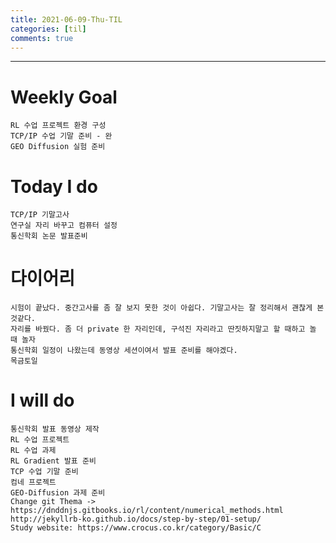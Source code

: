 ```yaml
---
title: 2021-06-09-Thu-TIL
categories: [til]
comments: true
---
```

-------------------------------------------------------------------------------

# Weekly Goal
```
RL 수업 프로젝트 환경 구성
TCP/IP 수업 기말 준비 - 완
GEO Diffusion 실험 준비
```

# Today I do
```토
TCP/IP 기말고사
연구실 자리 바꾸고 컴퓨터 설정
통신학회 논문 발표준비
```

# 다이어리
```
시험이 끝났다. 중간고사를 좀 잘 보지 못한 것이 아쉽다. 기말고사는 잘 정리해서 괜찮게 본 것같다.
자리를 바꿨다. 좀 더 private 한 자리인데, 구석진 자리라고 딴짓하지말고 할 때하고 놀 때 놀자
통신학회 일정이 나왔는데 동영상 세션이여서 발표 준비를 해야겠다.
목금토일
```

# I will do
```
통신학회 발표 동영상 제작
RL 수업 프로젝트
RL 수업 과제
RL Gradient 발표 준비
TCP 수업 기말 준비
컴네 프로젝트
GEO-Diffusion 과제 준비
Change git Thema -> https://dnddnjs.gitbooks.io/rl/content/numerical_methods.html
http://jekyllrb-ko.github.io/docs/step-by-step/01-setup/
Study website: https://www.crocus.co.kr/category/Basic/C
```

